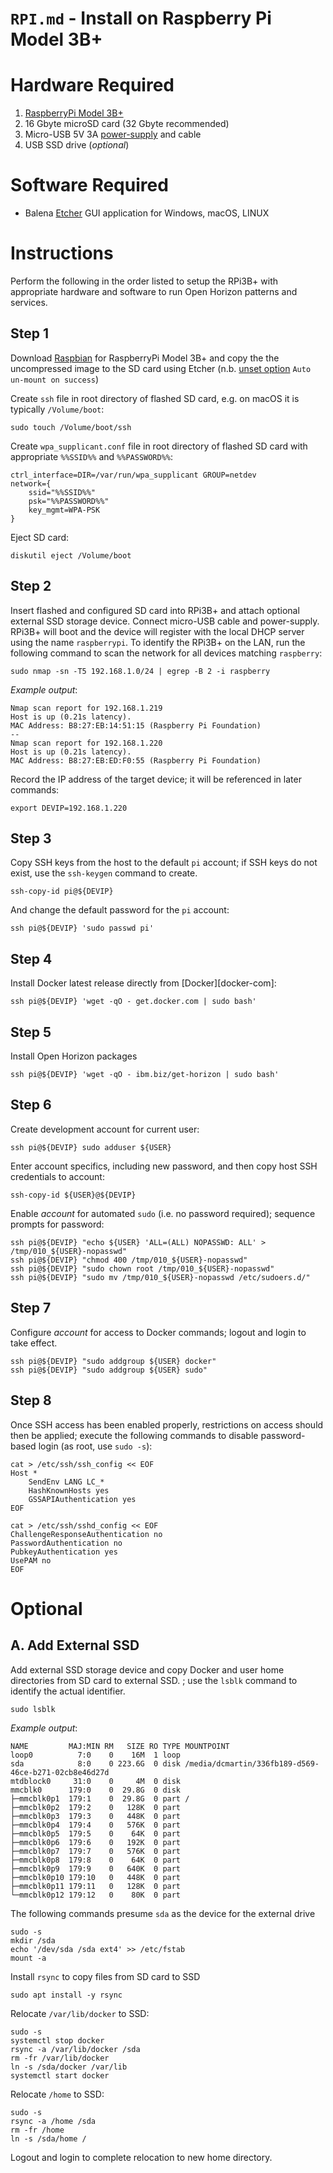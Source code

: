 # `RPI.md` - Install on Raspberry Pi Model 3B+

# Hardware Required

1. [RaspberryPi Model 3B+][device]
1. 16 Gbyte microSD card (32 Gbyte recommended)
1. Micro-USB 5V 3A [power-supply][power-supply] and cable
1. USB SSD drive (_optional_)

[device]: https://www.raspberrypi.org/products/raspberry-pi-3-model-b-plus
[power-supply]: https://www.amazon.com/gp/product/B072FTJH73/ref=ppx_yo_dt_b_asin_title_o00_s00?ie=UTF8&psc=1

# Software Required

+ Balena [Etcher][etcher-io] GUI application for Windows, macOS, LINUX 

[etcher-io]: http://etcher.io/

# Instructions
Perform the following in the order listed to setup the RPi3B+ with appropriate hardware and software to run Open Horizon patterns and services.

## Step 1

Download [Raspbian][raspbian-downloads] for RaspberryPi Model 3B+ and copy the the uncompressed image to the SD card using Etcher  (n.b. <ins>unset option</ins> `Auto un-mount on success`)


[raspbian-downloads]: https://www.raspberrypi.org/downloads/raspbian/

Create `ssh` file in root directory of flashed SD card, e.g. on macOS it is typically `/Volume/boot`:

```
sudo touch /Volume/boot/ssh
```

Create `wpa_supplicant.conf` file in root directory of flashed SD card with appropriate `%%SSID%%` and `%%PASSWORD%%`:

```
ctrl_interface=DIR=/var/run/wpa_supplicant GROUP=netdev
network={
    ssid="%%SSID%%"
    psk="%%PASSWORD%%"
    key_mgmt=WPA-PSK
}
```

Eject SD card:

```
diskutil eject /Volume/boot
```

## Step 2
Insert flashed and configured SD card into RPi3B+ and attach optional external SSD storage device.  Connect micro-USB cable and power-supply.  RPi3B+ will boot and the device will register with the local DHCP server using the name `raspberrypi`.  To identify the RPi3B+ on the LAN, run the following command to scan the network for all devices matching `raspberry`:

```
sudo nmap -sn -T5 192.168.1.0/24 | egrep -B 2 -i raspberry
```

_Example output_:

```
Nmap scan report for 192.168.1.219
Host is up (0.21s latency).
MAC Address: B8:27:EB:14:51:15 (Raspberry Pi Foundation)
--
Nmap scan report for 192.168.1.220
Host is up (0.21s latency).
MAC Address: B8:27:EB:ED:F0:55 (Raspberry Pi Foundation)
```

Record the IP address of the target device; it will be referenced in later commands:

```
export DEVIP=192.168.1.220
```

## Step 3
Copy SSH keys from the host to the default `pi` account; if SSH keys do not exist, use the `ssh-keygen` command to create.

```
ssh-copy-id pi@${DEVIP}
```

And change the default password for the `pi` account:

```
ssh pi@${DEVIP} 'sudo passwd pi'
```

## Step 4
Install Docker latest release directly from [Docker][docker-com]:

```shell
ssh pi@${DEVIP} 'wget -qO - get.docker.com | sudo bash'
```

## Step 5
Install Open Horizon packages

```
ssh pi@${DEVIP} 'wget -qO - ibm.biz/get-horizon | sudo bash'
```

## Step 6
Create development account for current user:

```
ssh pi@${DEVIP} sudo adduser ${USER}
```

Enter account specifics, including new password, and then copy host SSH credentials to account:

```
ssh-copy-id ${USER}@${DEVIP} 
```

Enable _account_ for automated `sudo` (i.e. no password required); sequence prompts for password:

```shell
ssh pi@${DEVIP} "echo ${USER} 'ALL=(ALL) NOPASSWD: ALL' > /tmp/010_${USER}-nopasswd"
ssh pi@${DEVIP} "chmod 400 /tmp/010_${USER}-nopasswd"
ssh pi@${DEVIP} "sudo chown root /tmp/010_${USER}-nopasswd"
ssh pi@${DEVIP} "sudo mv /tmp/010_${USER}-nopasswd /etc/sudoers.d/"
```

## Step 7
Configure _account_ for access to Docker commands; logout and login to take effect.

```
ssh pi@${DEVIP} "sudo addgroup ${USER} docker"
ssh pi@${DEVIP} "sudo addgroup ${USER} sudo"
```

## Step 8
Once SSH access has been enabled properly, restrictions on access should then be applied; execute the following commands to disable password-based login (as root, use `sudo -s`):

```
cat > /etc/ssh/ssh_config << EOF
Host *
    SendEnv LANG LC_*
    HashKnownHosts yes
    GSSAPIAuthentication yes
EOF
```

```
cat > /etc/ssh/sshd_config << EOF
ChallengeResponseAuthentication no
PasswordAuthentication no
PubkeyAuthentication yes
UsePAM no
EOF
```

# Optional

## A. Add External SSD
Add external SSD storage device and copy Docker and user home directories from SD card to external SSD.  ; use the `lsblk` command to identify the actual identifier.

```
sudo lsblk
```
_Example output_:

```
NAME         MAJ:MIN RM   SIZE RO TYPE MOUNTPOINT
loop0          7:0    0    16M  1 loop 
sda            8:0    0 223.6G  0 disk /media/dcmartin/336fb189-d569-46ce-b271-02cb8e46d27d
mtdblock0     31:0    0     4M  0 disk 
mmcblk0      179:0    0  29.8G  0 disk 
├─mmcblk0p1  179:1    0  29.8G  0 part /
├─mmcblk0p2  179:2    0   128K  0 part 
├─mmcblk0p3  179:3    0   448K  0 part 
├─mmcblk0p4  179:4    0   576K  0 part 
├─mmcblk0p5  179:5    0    64K  0 part 
├─mmcblk0p6  179:6    0   192K  0 part 
├─mmcblk0p7  179:7    0   576K  0 part 
├─mmcblk0p8  179:8    0    64K  0 part 
├─mmcblk0p9  179:9    0   640K  0 part 
├─mmcblk0p10 179:10   0   448K  0 part 
├─mmcblk0p11 179:11   0   128K  0 part 
└─mmcblk0p12 179:12   0    80K  0 part 
```

The following commands presume `sda` as the device for the external drive

```
sudo -s
mkdir /sda
echo '/dev/sda /sda ext4' >> /etc/fstab
mount -a
```

Install `rsync` to copy files from SD card to SSD 

```
sudo apt install -y rsync
```

Relocate `/var/lib/docker` to SSD:

```
sudo -s
systemctl stop docker
rsync -a /var/lib/docker /sda
rm -fr /var/lib/docker
ln -s /sda/docker /var/lib
systemctl start docker
```

Relocate `/home` to SSD:

```
sudo -s
rsync -a /home /sda
rm -fr /home
ln -s /sda/home /
```

Logout and login to complete relocation to new home directory.

